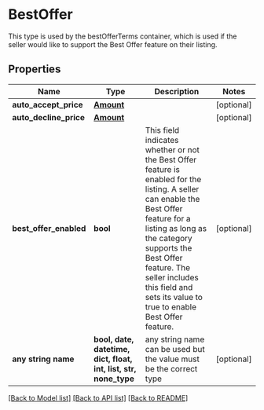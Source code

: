 # BestOffer

This type is used by the bestOfferTerms container, which is used if the seller would like to support the Best Offer feature on their listing.

## Properties
Name | Type | Description | Notes
------------ | ------------- | ------------- | -------------
**auto_accept_price** | [**Amount**](Amount.md) |  | [optional] 
**auto_decline_price** | [**Amount**](Amount.md) |  | [optional] 
**best_offer_enabled** | **bool** | This field indicates whether or not the Best Offer feature is enabled for the listing. A seller can enable the Best Offer feature for a listing as long as the category supports the Best Offer feature. The seller includes this field and sets its value to true to enable Best Offer feature. | [optional] 
**any string name** | **bool, date, datetime, dict, float, int, list, str, none_type** | any string name can be used but the value must be the correct type | [optional]

[[Back to Model list]](../README.md#documentation-for-models) [[Back to API list]](../README.md#documentation-for-api-endpoints) [[Back to README]](../README.md)


